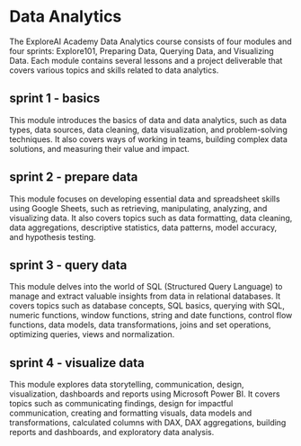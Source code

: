 # Data Analytics

The ExploreAI Academy Data Analytics course consists of four modules and four sprints: Explore101, Preparing Data, Querying Data, and Visualizing Data. Each module contains several lessons and a project deliverable that covers various topics and skills related to data analytics.

## sprint 1 - basics

This module introduces the basics of data and data analytics, such as data types, data sources, data cleaning, data visualization, and problem-solving techniques. It also covers ways of working in teams, building complex data solutions, and measuring their value and impact.

## sprint 2 - prepare data

This module focuses on developing essential data and spreadsheet skills using Google Sheets, such as retrieving, manipulating, analyzing, and visualizing data. It also covers topics such as data formatting, data cleaning, data aggregations, descriptive statistics, data patterns, model accuracy, and hypothesis testing.

## sprint 3 - query data

This module delves into the world of SQL (Structured Query Language) to manage and extract valuable insights from data in relational databases. It covers topics such as database concepts, SQL basics, querying with SQL, numeric functions, window functions, string and date functions, control flow functions, data models, data transformations, joins and set operations, optimizing queries, views and normalization.

## sprint 4 - visualize data

This module explores data storytelling, communication, design, visualization, dashboards and reports using Microsoft Power BI. It covers topics such as communicating findings, design for impactful communication, creating and formatting visuals, data models and transformations, calculated columns with DAX, DAX aggregations, building reports and dashboards, and exploratory data analysis.
